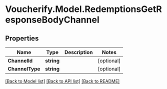 # Voucherify.Model.RedemptionsGetResponseBodyChannel

## Properties

Name | Type | Description | Notes
------------ | ------------- | ------------- | -------------
**ChannelId** | **string** |  | [optional] 
**ChannelType** | **string** |  | [optional] 

[[Back to Model list]](../README.md#documentation-for-models) [[Back to API list]](../README.md#documentation-for-api-endpoints) [[Back to README]](../README.md)


